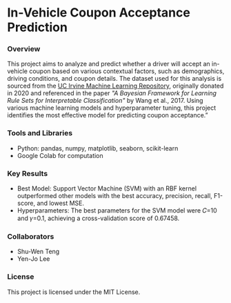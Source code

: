 # In-Vehicle Coupon Acceptance Prediction


### Overview
This project aims to analyze and predict whether a driver will accept an in-vehicle coupon based on various contextual factors, such as demographics, driving conditions, and coupon details. The dataset used for this analysis is sourced from the [UC Irvine Machine Learning Repository](https://archive.ics.uci.edu/ml/datasets/in-vehicle+coupon+recommendation), originally donated in 2020 and referenced in the paper _"A Bayesian Framework for Learning Rule Sets for Interpretable Classification"_ by Wang et al., 2017. Using various machine learning models and hyperparameter tuning, this project identifies the most effective model for predicting coupon acceptance.”


### Tools and Libraries
* Python: pandas, numpy, matplotlib, seaborn, scikit-learn
* Google Colab for computation

### Key Results
* Best Model: Support Vector Machine (SVM) with an RBF kernel outperformed other models with the best accuracy, precision, recall, F1-score, and lowest MSE.
* Hyperparameters: The best parameters for the SVM model were 𝐶=10 and 𝛾=0.1, achieving a cross-validation score of 0.67458.



### Collaborators
* Shu-Wen Teng
* Yen-Jo Lee

### License
This project is licensed under the MIT License.
